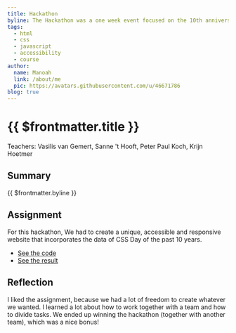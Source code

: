 ```yaml
---
title: Hackathon
byline: The Hackathon was a one week event focused on the 10th anniversary of CSS Day.
tags:
  - html
  - css
  - javascript
  - accessibility
  - course
author:
  name: Manoah
  link: /about/me
  pic: https://avatars.githubusercontent.com/u/46671786
blog: true
---
```


# {{ $frontmatter.title }}

Teachers: Vasilis van Gemert, Sanne 't Hooft, Peter Paul Koch, Krijn Hoetmer

## Summary

{{ $frontmatter.byline }}

## Assignment

For this hackathon, We had to create a unique, accessible and responsive website that incorporates the data of CSS Day of the past 10 years.

- [See the code](https://github.com/JopMolenaar/css-day-ta-JJJM)
- [See the result](https://jopmolenaar.github.io/css-day-ta-JJJM/)

## Reflection

I liked the assignment, because we had a lot of freedom to create whatever we wanted. I learned a lot about how to work together with a team and how to divide tasks. We ended up winning the hackathon (together with another team), which was a nice bonus!

